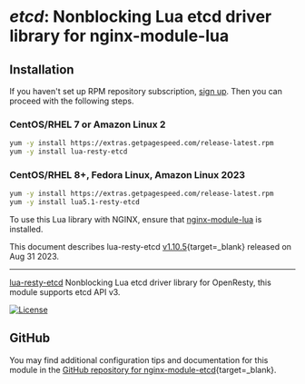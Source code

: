 # *etcd*: Nonblocking Lua etcd driver library for nginx-module-lua


## Installation

If you haven't set up RPM repository subscription, [sign up](https://www.getpagespeed.com/repo-subscribe). Then you can proceed with the following steps.

### CentOS/RHEL 7 or Amazon Linux 2

```bash
yum -y install https://extras.getpagespeed.com/release-latest.rpm
yum -y install lua-resty-etcd
```

### CentOS/RHEL 8+, Fedora Linux, Amazon Linux 2023

```bash
yum -y install https://extras.getpagespeed.com/release-latest.rpm
yum -y install lua5.1-resty-etcd
```


To use this Lua library with NGINX, ensure that [nginx-module-lua](../modules/lua.md) is installed.

This document describes lua-resty-etcd [v1.10.5](https://github.com/api7/lua-resty-etcd/releases/tag/v1.10.5){target=_blank} 
released on Aug 31 2023.
    
<hr />

[lua-resty-etcd](https://github.com/iresty/lua-resty-etcd) Nonblocking Lua etcd driver library for OpenResty, this module supports etcd API v3.

[![License](https://img.shields.io/badge/License-Apache%202.0-blue.svg)](https://github.com/iresty/lua-resty-etcd/blob/master/LICENSE)

## GitHub

You may find additional configuration tips and documentation for this module in the [GitHub repository for 
nginx-module-etcd](https://github.com/api7/lua-resty-etcd){target=_blank}.